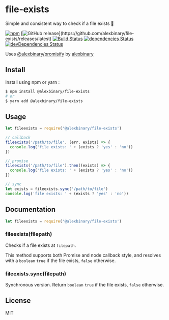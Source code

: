 # file-exists

Simple and consistent way to check if a file exists 🔎

[![npm](https://img.shields.io/npm/v/@alexbinary/file-exists.svg)](https://www.npmjs.com/package/@alexbinary/file-exists)
[![GitHub release](https://img.shields.io/github/release/alexbinary/file-exists.svg?label="github")](https://github.com/alexbinary/file-exists/releases/latest)
[![Build Status](https://travis-ci.org/alexbinary/file-exists.svg)](https://travis-ci.org/alexbinary/file-exists)
[![dependencies Status](https://david-dm.org/alexbinary/file-exists/status.svg)](https://david-dm.org/alexbinary/file-exists)
[![devDependencies Status](https://david-dm.org/alexbinary/file-exists/dev-status.svg)](https://david-dm.org/alexbinary/file-exists?type=dev)

Uses [@alexbinary/promisify](https://www.npmjs.com/package/@alexbinary/promisify) by [alexbinary](https://www.npmjs.com/~alexbinary)


## Install

Install using npm or yarn :

```bash
$ npm install @alexbinary/file-exists
# or
$ yarn add @alexbinary/file-exists
```

## Usage

```javascript
let fileexists = require('@alexbinary/file-exists')

// callback
fileexists('/path/to/file', (err, exists) => {
  console.log('file exists: ' + (exists ? 'yes' : 'no'))
})

// promise
fileexists('/path/to/file').then((exists) => {
  console.log('file exists: ' + (exists ? 'yes' : 'no'))
})

// sync
let exists = fileexists.sync('/path/to/file')
console.log('file exists: ' + (exists ? 'yes' : 'no'))
```

## Documentation

```javascript
let fileexists = require('@alexbinary/file-exists')
```

### fileexists(filepath)

Checks if a file exists at `filepath`.

This method supports both Promise and node callback style, and resolves with a `boolean` `true` if the file exists, `false` otherwise.

### fileexists.sync(filepath)

Synchronous version. Return `boolean` `true` if the file exists, `false` otherwise.

## License

MIT
